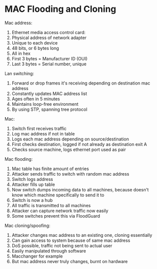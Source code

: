 # MAC Flooding and Cloning

Mac address:
1. Ethernet media access control card:
 1. Physical address of network adapter
 1. Unique to each device
1. 48 bits, or 6 bytes long
1. All in hex
1. First 3 bytes = Manufacturer ID (OUI)
1. Last 3 bytes = Serial number, unique

Lan switching:
1. Forward or drop frames it's receiving depending on destination mac address
1. Constantly updates MAC address list
 1. Ages often in 5 minutes
1. Maintains loop-free environment
 1. By using STP, spanning tree protocol

Mac:
1. Switch first receives traffic
1. Log mac address if not in table
1. Logs each mac address depending on source/destination
 1. First checks destination, logged if not already as destination exit A
 1. Checks source machine, logs ethernet port used as pair 

Mac flooding:
1. Mac table has finite amount of entries
1. Attacker sends traffic to switch with random mac address
1. Switch logs address
1. Attacker fills up table
1. Now switch dumps incoming data to all machines, because doesn't know which
   machine specifically to send it to
1. Switch is now a hub
 1. All traffic is transmitted to all machines
 1. Attacker can capture network traffic now easily
1. Some switches prevent this via FloodGuard

Mac cloning/spoofing:
1. Attacker changes mac address to an existing one, cloning essentially
1. Can gain access to system because of same mac address
1. DoS possible, traffic not being sent to actual user
1. Easily manipulated through software
 1. Macchanger for example
 1. But mac address never truly changes, burnt on hardware
